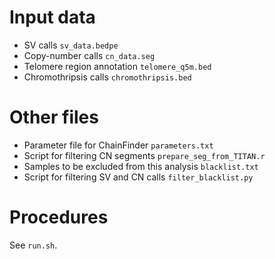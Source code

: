 # Input data
  - SV calls `sv_data.bedpe`
  - Copy-number calls `cn_data.seg`
  - Telomere region annotation `telomere_q5m.bed`
  - Chromothripsis calls `chromothripsis.bed`

# Other files
  - Parameter file for ChainFinder `parameters.txt`
  - Script for filtering CN segments `prepare_seg_from_TITAN.r`
  - Samples to be excluded from this analysis `blacklist.txt`
  - Script for filtering SV and CN calls `filter_blacklist.py`

# Procedures
See `run.sh`.
